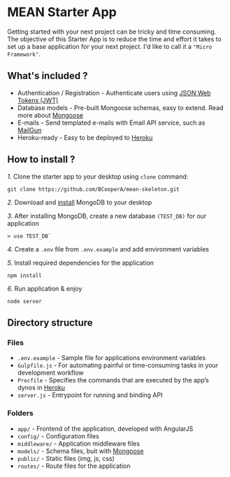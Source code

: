 # MEAN Starter App

Getting started with your next project can be tricky and time consuming. The objective of this Starter App is to reduce the time and effort it takes to set up a base application for your next project. I'd like to call it a `"Micro Framework"`.

## What's included ?

* Authentication / Registration - Authenticate users using [JSON Web Tokens (JWT)](https://jwt.io)
* Database models - Pre-built Mongoose schemas, easy to extend. Read more about [Mongoose](http://mongoosejs.com)
* E-mails - Send templated e-mails with Email API service, such as [MailGun](https://www.mailgun.com)
* Heroku-ready - Easy to be deployed to [Heroku](https://www.heroku.com)

## How to install ?

*1.* Clone the starter app to your desktop using `clone` command:
```
git clone https://github.com/BCooperA/mean-skeleton.git
```

*2.* Download and [install](https://docs.mongodb.com/manual/installation/) MongoDB to your desktop

*3.* After installing MongoDB, create a new database `(TEST_DB)` for our application
```
> use TEST_DB`
```
*4.* Create a `.env` file from `.env.example` and add environment variables

*5.* Install required dependencies for the application
```
npm install
```

*6.* Run application & enjoy

```
node server
```

## Directory structure

### Files
* `.env.example` - Sample file for applications environment variables
* `Gulpfile.js` - For automating painful or time-consuming tasks in your development workflow
* `Procfile` - Specifies the commands that are executed by the app’s dynos in [Heroku](https://www.heroku.com)
* `server.js` - Entrypoint for running and binding API

### Folders
* `app/` - Frontend of the application, developed with AngularJS
* `config/` - Configuration files
* `middleware/` - Application middleware files 
* `models/` - Schema files, buit with [Mongoose](http://mongoosejs.com)
* `public/` - Static files (img, js, css)
* `routes/` - Route files for the application
